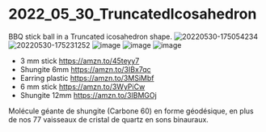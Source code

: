 # 2022_05_30_TruncatedIcosahedron
BBQ stick ball in a Truncated icosahedron shape. 
![20220530-175054234](https://user-images.githubusercontent.com/106495897/171051635-28f35284-8716-4637-9099-3b0c7094f731.png)
![20220530-175231252](https://user-images.githubusercontent.com/106495897/171051640-a18e6b6c-7057-4048-8077-69fcd0004123.png)
![image](https://user-images.githubusercontent.com/106495897/171486192-dadb9d33-8c7a-40f8-8e77-050eed594be6.png)
![image](https://user-images.githubusercontent.com/106495897/171486231-c70e53a9-c8a2-44b7-9401-fc1b62b79b64.png)
![image](https://user-images.githubusercontent.com/106495897/171486303-fcaf9e23-dbf3-4de1-adea-42eeac15a487.png)




- 3 mm stick https://amzn.to/45teyy7
- Shungite 6mm https://amzn.to/3IBx7qc
- Earring plastic https://amzn.to/3MSiMbf
- 6 mm stick https://amzn.to/3WyPiCw
- Shungite 12mm https://amzn.to/3IBMGOj

Molécule géante de shungite (Carbone 60) en forme géodésique, en plus de nos 77 vaisseaux de cristal de quartz en sons binauraux.
